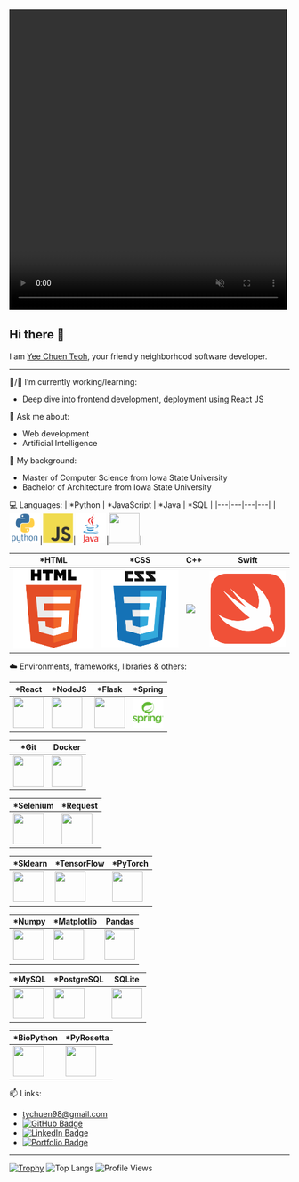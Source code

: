 <video width="99%" height="540" autoplay loop muted>
    <source src="https://github.com/YeeChuen/YeeChuen/blob/main/assets/code_name.gif" type="mp4" >
</video>

## Hi there 👋

I am [Yee Chuen Teoh](https://yeechuensite.web.app/), your friendly neighborhood software developer.

___

🔭/🌱 I’m currently working/learning:
- Deep dive into frontend development, deployment using React JS

💬 Ask me about:
- Web development
- Artificial Intelligence

🏫 My background:
- Master of Computer Science from Iowa State University
- Bachelor of Architecture from Iowa State University

💻 Languages:
| *Python | *JavaScript | *Java | *SQL |
|---|---|---|---|
|<img src="https://github.com/devicons/devicon/blob/master/icons/python/python-original-wordmark.svg" width="55" height="55"/>|<img src="https://github.com/devicons/devicon/blob/master/icons/javascript/javascript-original.svg" width="55" height="55"/>|<img src="https://github.com/devicons/devicon/blob/master/icons/java/java-original-wordmark.svg" width="55" height="55"/>|<img src="https://img.shields.io/badge/SQL-darkblue?style=flat-square" width="55" height="55"/>|

| *HTML | *CSS | C++ | Swift |
|---|---|---|---|
|![](https://github.com/devicons/devicon/blob/master/icons/html5/html5-original-wordmark.svg)|![](https://github.com/devicons/devicon/blob/master/icons/css3/css3-original-wordmark.svg)|![](https://img.shields.io/badge/C++-green?style=flat-square)|![](https://github.com/devicons/devicon/blob/master/icons/swift/swift-original.svg)|

☁️ Environments, frameworks, libraries & others:

| *React | *NodeJS | *Flask | *Spring |
|---|---|---|---|
|<img src="" width="55" height="55"/>|<img src="" width="55" height="55"/>|<img src="" width="55" height="55"/>|<img src="https://github.com/devicons/devicon/blob/master/icons/spring/spring-original-wordmark.svg" width="55" height="55"/>|

| *Git | Docker |
|---|---|
|<img src="" width="55" height="55"/>|<img src="" width="55" height="55"/>|

| *Selenium | *Request |
|---|---|
|<img src="" width="55" height="55"/>|<img src="" width="55" height="55"/>|

| *Sklearn | *TensorFlow | *PyTorch |
|---|---|---|
|<img src="" width="55" height="55"/>|<img src="" width="55" height="55"/>|<img src="" width="55" height="55"/>|

| *Numpy | *Matplotlib | Pandas |
|---|---|---|
|<img src="" width="55" height="55"/>|<img src="" width="55" height="55"/>|<img src="" width="55" height="55"/>|

| *MySQL | *PostgreSQL | SQLite |
|---|---|---|
|<img src="" width="55" height="55"/>|<img src="" width="55" height="55"/>|<img src="" width="55" height="55"/>|

| *BioPython | *PyRosetta |
|---|---|
|<img src="" width="55" height="55"/>|<img src="" width="55" height="55"/>|


📫 Links:
- tychuen98@gmail.com
- [![GitHub Badge](https://img.shields.io/badge/Github-black?style=flat-square&logo=github&logoColor=white)](https://github.com/YeeChuen)
- [![LinkedIn Badge](https://img.shields.io/badge/LinkedIn-blue?style=flat-square&logo=linkedin&logoColor=white)](https://www.linkedin.com/in/yeechuenteoh)
- [![Portfolio Badge](https://img.shields.io/badge/Portfolio-red?style=flat-square)](https://yeechuensite.web.app/)

<!--
**YeeChuen/YeeChuen** is a ✨ _special_ ✨ repository because its `README.md` (this file) appears on your GitHub profile.

Here are some ideas to get you started:

- 🔭 I’m currently working on ...
- 🌱 I’m currently learning ...
- 👯 I’m looking to collaborate on ...
- 🤔 I’m looking for help with ...
- 💬 Ask me about ...
- 📫 How to reach me: ...
- 😄 Pronouns: ...
- ⚡ Fun fact: ...
-->

___

[![Trophy](https://github-profile-trophy.vercel.app/?username=YeeChuen&title=Stars,Followers,Commits,Repositories,MultipleLang,PullRequest,Experience)](https://github.com/ryo-ma/github-profile-trophy)
![Top Langs](https://github-readme-stats.vercel.app/api/top-langs/?username=YeeChuen&layout=compact)
![Profile Views](https://komarev.com/ghpvc/?username=YeeChuen&style=flat-square&color=brightgreen)
